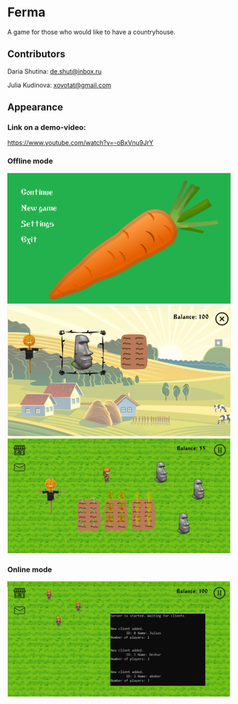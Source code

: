 # Ferma 

A game for those who would like to have a countryhouse.





## Contributors 

Daria Shutina: [de.shut@inbox.ru](mailto:de.shut@inbox.ru)

Julia Kudinova: [xovotat@gmail.com](mailto:xovotat@gmail.com)







## Appearance

### Link on a demo-video: 

https://www.youtube.com/watch?v=-oBxVnu9JrY





### Offline mode

<img src="pics_readme/start.png" alt="start" style="zoom:75%;" />

<img src="pics_readme/shop.png" alt="shop" style="zoom:75%;" />

<img src="pics_readme/gardenbeds.png" alt="gardenbeds" style="zoom:75%;" />





### Online mode

<img src="pics_readme/server.png" alt="server" style="zoom:75%;" />
